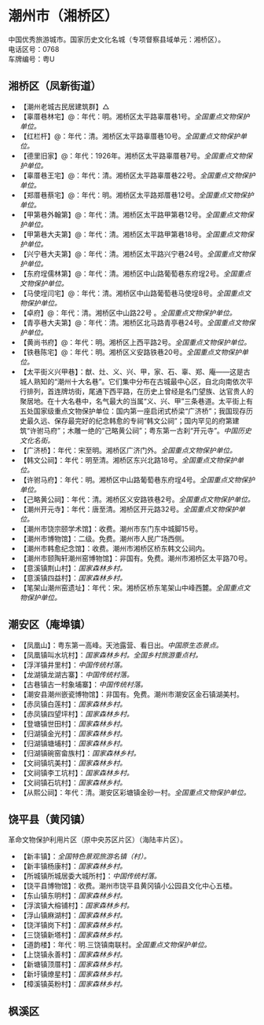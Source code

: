 # 潮州市（湘桥区）  
中国优秀旅游城市。国家历史文化名城（专项督察县域单元：湘桥区）。  
电话区号：0768  
车牌编号：粤U  

## 湘桥区（凤新街道）  
* 【潮州老城古民居建筑群】△
* 【辜厝巷林宅】@：年代：明。湘桥区太平路辜厝巷1号。*全国重点文物保护单位。*      
* 【红栏杆】@：年代：清。湘桥区太平路辜厝巷10号。*全国重点文物保护单位。*      
* 【德里旧家】@：年代：1926年。湘桥区太平路辜厝巷7号。*全国重点文物保护单位。*      
* 【辜厝巷王宅】@：年代：清。湘桥区太平路辜厝巷22号。*全国重点文物保护单位。*  
* 【郑厝巷蔡宅】@：年代：明。湘桥区太平路郑厝巷12号。*全国重点文物保护单位。*   
* 【甲第巷外翰第】@：年代：清。湘桥区太平路甲第巷12号。*全国重点文物保护单位。*   
* 【甲第巷大夫第】@：年代：清。湘桥区太平路甲第巷18号。*全国重点文物保护单位。*   
* 【兴宁巷大夫第】@：年代：清。湘桥区太平路兴宁巷24号。*全国重点文物保护单位。*   
* 【东府埕儒林第】@：年代：清。湘桥区中山路葡萄巷东府埕2号。*全国重点文物保护单位。*   
* 【马使埕闫宅】@：年代：清。湘桥区中山路葡萄巷马使埕8号。*全国重点文物保护单位。*   
* 【卓府】@：年代：清。湘桥区中山路22号 。*全国重点文物保护单位。*  
* 【青亭巷大夫第】@：年代：清。湘桥区北马路青亭巷24号。*全国重点文物保护单位。*   
* 【黄尚书府】@：年代：明。湘桥区上西平路2号。*全国重点文物保护单位。*   
* 【铁巷陈宅】@：年代：明。湘桥区义安路铁巷20号。*全国重点文物保护单位。*  
* 【太平街义兴甲巷】：猷、灶、义、兴、甲，家、石、辜、郑、庵——这是古城人熟知的“潮州十大名巷”。它们集中分布在古城最中心区，自北向南依次平行排列，首连牌坊街，尾通下西平路，在历史上曾经是名门望族、达官贵人的聚居地。在十大名巷中，名气最大的当属“义、兴、甲”三条巷道。太平街上有五处国家级重点文物保护单位：国内第一座启闭式桥梁“广济桥”；我国现存历史最久远、保存最完好的纪念韩愈的专祠“韩文公祠”；国内罕见的府第建筑“许驸马府”；木雕一绝的“己略黄公祠”；粤东第一古刹“开元寺”。*中国历史文化名街。*  
* 【广济桥】：年代：宋至明。湘桥区广济门外。*全国重点文物保护单位。*      
* 【韩文公祠】：年代：明至清。湘桥区东兴北路18号。*全国重点文物保护单位。*     
* 【许驸马府】：年代：明。湘桥区中山路葡萄巷东府埕4号。*全国重点文物保护单位。*      
* 【己略黄公祠】：年代：清。湘桥区义安路铁巷2号。*全国重点文物保护单位。*      
* 【潮州开元寺】：年代：唐至清。湘桥区开元路32号。*全国重点文物保护单位。*      
* 【潮州市饶宗颐学术馆】：收费。潮州市东门东中城脚15号。  
* 【潮州市博物馆】：二级。免费。潮州市人民广场西侧。  
* 【潮州市韩愈纪念馆】：收费。潮州市湘桥区桥东韩文公祠内。  
* 【潮州市颐陶轩潮州窑博物馆】：非国有。免费。潮州市湘桥区太平路70号。  
* 【意溪镇荆山村】：*国家森林乡村。*  
* 【意溪镇四益村】：*国家森林乡村。*  
* 【笔架山潮州窑遗址】：年代：宋。湘桥区桥东笔架山中峰西麓。*全国重点文物保护单位。*      

## 潮安区（庵埠镇）  
* 【凤凰山】：粤东第一高峰。天池露营、看日出。*中国原生态景点。*  
* 【凤凰镇叫水坑村】：*国家森林乡村。全国乡村旅游重点村。*  
* 【浮洋镇井里村】：*中国传统村落。*  
* 【龙湖镇龙湖古寨】：*中国传统村落。*  
* 【古巷镇古一村象埔寨】：*中国传统村落。*  
* 【潮安县潮州嵌瓷博物馆】：非国有。免费。潮州市潮安区金石镇湖美村。  
* 【赤凤镇白莲村】：*国家森林乡村。*  
* 【赤凤镇四望坪村】：*国家森林乡村。*  
* 【登塘镇世田村】：*国家森林乡村。*  
* 【归湖镇金光村】：*国家森林乡村。*  
* 【归湖镇塘埔村】：*国家森林乡村。*  
* 【归湖镇碗窑畲族村】：*国家森林乡村。*  
* 【文祠镇坑美村】：*国家森林乡村。*  
* 【文祠镇李工坑村】：*国家森林乡村。*  
* 【文祠镇石坑村】：*国家森林乡村。*  
* 【从熙公祠】：年代：清。潮安区彩塘镇金砂一村。*全国重点文物保护单位。*     

## 饶平县（黄冈镇）  
革命文物保护利用片区（原中央苏区片区）（海陆丰片区）。  
* 【新丰镇】：*全国特色景观旅游名镇（村）。*  
* 【新丰镇杨康村】：*国家森林乡村。*  
* 【所城镇所城居委大城所村】：*中国传统村落。*  
* 【饶平县博物馆】：收费。潮州市饶平县黄冈镇小公园县文化中心五楼。  
* 【东山镇东明村】：*国家森林乡村。*  
* 【浮滨镇大榕铺村】：*国家森林乡村。*  
* 【浮山镇麻湖村】：*国家森林乡村。*  
* 【饶洋镇岗下村】：*国家森林乡村。*  
* 【三饶镇新塔村】：*国家森林乡村。*  
* 【道韵楼】：年代：明.三饶镇南联村。*全国重点文物保护单位。*     
* 【上饶镇永善村】：*国家森林乡村。*  
* 【新塘镇顶厝村】：*国家森林乡村。*  
* 【新圩镇燎星村】：*国家森林乡村。*  
* 【樟溪镇英粉村】：*国家森林乡村。*  

## 枫溪区 